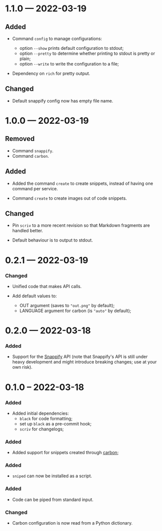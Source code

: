 
<a name='changelog-1.1.0'></a>
# 1.1.0 — 2022-03-19

## Added

- Command `config` to manage configurations:
  - option `--show` prints default configuration to stdout;
  - option `--pretty` to determine whether printing to stdout is pretty or plain;
  - option `--write` to write the configuration to a file;

- Dependency on `rich` for pretty output.

## Changed

- Default snappify config now has empty file name.

<a name='changelog-1.0.0'></a>
# 1.0.0 — 2022-03-19

## Removed

- Command `snappify`.
- Command `carbon`.

## Added

- Added the command `create` to create snippets, instead of having one command per service.

- Command `create` to create images out of code snippets.

## Changed

- Pin `scriv` to a more recent revision so that Markdown fragments are handled better.

- Default behaviour is to output to stdout.

# 0.2.1 — 2022-03-19

### Changed

- Unified code that makes API calls.

- Add default values to:
  - OUT argument (saves to `"out.png"` by default);
  - LANGUAGE argument for carbon (is `"auto"` by default);

# 0.2.0 — 2022-03-18

### Added

- Support for the [Snappify](https://snappify.io) API (note that Snappify's API is still under heavy development and might introduce breaking changes; use at your own risk).

# 0.1.0 – 2022-03-18

### Added

- Added initial dependencies:
  - `black` for code formatting;
  - set up `black` as a pre-commit hook;
  - `scriv` for changelogs;

### Added

- Added support for snippets created through [carbon](https://carbon.now.sh);

### Added

- `sniped` can now be installed as a script.

### Added

- Code can be piped from standard input.

### Changed

- Carbon configuration is now read from a Python dictionary.

